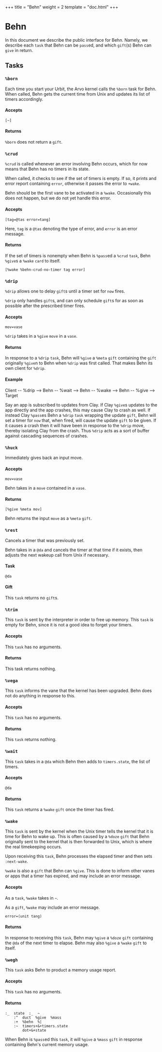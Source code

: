 +++
title = "Behn"
weight = 2
template = "doc.html"
+++

# Behn

In this document we describe the public interface for Behn. Namely, we describe
each `task` that Behn can be `pass`ed, and which `gift`(s) Behn can `give` in return.


## Tasks

### `%born`

Each time you start your Urbit, the Arvo kernel calls the `%born` task for Behn. When
called, Behn gets the current time from Unix and updates its list of timers
accordingly.

#### Accepts

```hoon
[~]
```

#### Returns

`%born` does not return a `gift`.


### `%crud`

`%crud` is called whenever an error involving Behn occurs, which for now means
that Behn has no timers in its state.

When called, it checks to see if the set of timers is empty. If so, it prints
and error report containing `error`, otherwise it passes the error to `+wake`.

Behn should be the first vane to be activated in a `%wake`. Occasionally this does not
happen, but we do not yet handle this error.

#### Accepts

```hoon
[tag=@tas error=tang]
```
Here, `tag` is a `@tas` denoting the type of error, and `error` is an error message.

#### Returns

If the set of timers is nonempty when Behn is `%pass`ed a `%crud` `task`, Behn
`%give`s a `%wake` `card` to itself.

```hoon
[%wake %behn-crud-no-timer tag error]
```
 
### `%drip`

`%drip` allows one to delay `gift`s until a timer set for `now` fires.

`%drip` only handles `gift`s, and can only schedule `gift`s for as soon as
possible after the prescribed timer fires.


#### Accepts

```hoon
mov=vase
```

`%drip` takes in a `%give` `move` in a `vase`.

#### Returns

In response to a `%drip` `task`, Behn will `%give` a `%meta` `gift` containing
the `gift` originally `%give`n to Behn when `%drip` was first called. That makes
Behn its own client for `%drip`.

#### Example


Client -- %drip --> Behn -- %wait --> Behn -- %wake --> Behn -- %give --> Target


Say an app is subscribed to updates from Clay. If Clay `%give`s
updates to the app directly and the app crashes, this may cause Clay to crash as
well. If instead Clay `%pass`es Behn a `%drip` `task` wrapping the update
`gift`, Behn will set a timer for `now` that, when fired, will cause the update
`gift` to be given. If it causes a crash then it will have been in response to
the `%drip` move, thereby isolating Clay from the crash. Thus `%drip` acts as a sort of buffer against cascading
sequences of crashes.



### `%huck`

Immediately gives back an input move.

#### Accepts

```hoon
mov=vase
```

Behn takes in a `move` contained in a `vase`.

#### Returns

```hoon
[%give %meta mov]
```

Behn returns the input `move` as a `%meta` `gift`.



### `%rest`

Cancels a timer that was previously set.

Behn takes in a `@da` and cancels the timer at that time if it exists, then
adjusts the next wakeup call from Unix if necessary.

#### Task

```hoon
@da
```


#### Gift

This `task` returns no `gift`s.



### `%trim`

This `task` is sent by the interpreter in order to free up memory.
 This `task` is empty for Behn, since it is not a good idea to forget your timers.

#### Accepts

This `task` has no arguments. 

#### Returns

This task returns nothing.

### `%vega`

This `task` informs the vane that the kernel has been upgraded. Behn does not do
anything in response to this.

#### Accepts

This `task` has no arguments.

#### Returns

This `task` returns nothing.



### `%wait`

This `task` takes in a `@da` which Behn then adds to `timers.state`, the list of timers.

#### Accepts

```hoon
@da
```
 
#### Returns

This `task` returns a `%wake` `gift` once the timer has fired.


### `%wake`

This `task` is sent by the kernel when the Unix timer tells the kernel that it
is time for Behn to wake up. This is often caused by a `%doze` `gift` that
Behn originally sent to the kernel that is then forwarded to Unix, which is
where the real timekeeping occurs. 

Upon receiving this `task`, Behn processes the elapsed timer and then sets
`:next-wake`.

`%wake` is also a `gift` that Behn can `%give`. This is done to inform other
vanes or apps that a timer has expired, and may include an error message.

#### Accepts

As a `task`, `%wake` takes in `~`.

As a `gift`, `%wake` may include an error message.

```hoon
error=(unit tang)
```


#### Returns

In response to receiving this `task`, Behn may `%give` a `%doze` `gift`
containing the `@da` of the next timer to elapse. Behn may also `%give` a
`%wake` `gift` to itself.



### `%wegh`

This `task` asks Behn to product a memory usage report.

#### Accepts

This `task` has no arguments.

#### Returns

```hoon
:_  state  :_  ~
    :^  duct  %give  %mass
    :+  %behn  %|
    :~  timers+&+timers.state
        dot+&+state
```

When Behn is `%pass`ed this `task`, it will `%give` a `%mass` `gift` in response
containing Behn's current memory usage.



